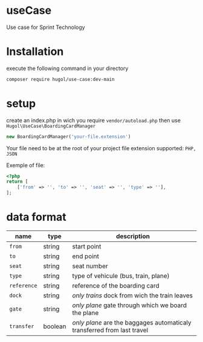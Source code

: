 # useCase
Use case for Sprint Technology

# Installation

execute the following command in your directory
```bash
composer require hugol/use-case:dev-main
```

# setup
create an index.php in wich you require `vendor/autoload.php`
then use `Hugol\UseCase\BoardingCardManager`

```php
new BoardingCardManager('your-file.extension')
```
Your file need to be at the root of your project
file extension supported: `PHP, JSON`

Exemple of file:
```php
<?php
return [
    ['from' => '', 'to' => '', 'seat' => '', 'type' => ''],
];
```

# data format

| name | type | description |
|---|---| --- |
| `from` | string | start point |
| `to` | string | end point |
| `seat` | string | seat number |
| `type` | string | type of vehicule (bus, train, plane) |
| `reference` | string | reference of the boarding card |
| `dock` | string | *only trains* dock from wich the train leaves |
| `gate` | string | *only plane* gate through which we board the plane |
| `transfer` | boolean | *only plane* are the baggages automaticaly transferred from last travel |